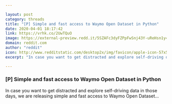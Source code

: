 ```yaml
---

layout: post
category: threads
title: "[P] Simple and fast access to Waymo Open Dataset in Python"
date: 2020-04-01 18:17:42
link: https://vrhk.co/2UwTQuO
image: https://external-preview.redd.it/5SZAFc3dyFZPpFwSnj43Y-uReHsn1y4cmAQZbcVnygE.jpg?width=730&height=382.19895288&auto=webp&crop=730:382.19895288,smart&s=83e8f80a0b41028211932b9cc073adae4990f774
domain: reddit.com
author: "reddit"
icon: http://www.redditstatic.com/desktop2x/img/favicon/apple-icon-57x57.png
excerpt: "In case you want to get distracted and explore self-driving data in those days, we are releasing simple and fast access to Waymo Open Dataset..."

---
```


### [P] Simple and fast access to Waymo Open Dataset in Python

In case you want to get distracted and explore self-driving data in those days, we are releasing simple and fast access to Waymo Open Dataset...